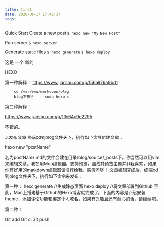 ```yaml
---
title: first
date: 2020-09-17 17:42:37
tags:
---
```



Quick Start
Create a new post
        `$ hexo new "My New Post"`

Run server
        `$ hexo server`

Generate static files
        `$ hexo generate`
        `$ hexo deploy`

这是
一个
新的


HEXO

第一种解释：
        https://www.jianshu.com/p/f56a876a9bd1

        cd /var/www/markdown/blog
        blog下执行     sudo hexo s

第二种解释：

https://www.jianshu.com/p/13e64c9e2295

不错的。




3.发布文章
终端cd到blog文件夹下，执行如下命令新建文章：

hexo new "postName" 

名为postName.md的文件会建在目录/blog/source/_posts下。你当然可以用vim来编辑文章。我在用Mou编辑器，支持预览，虽然其预览主题并非我喜欢，如果你有好用的markdown编辑器请推荐给我，感激不尽！
文章编辑完成后，终端cd到blog文件夹下，执行如下命令来发布：

第一种：
hexo generate                 //生成静态页面
hexo deploy                   //将文章部署到Github
至此，Mac上搭建基于Github的Hexo博客就完成了。下面的内容是介绍安装theme，添加评论功能和绑定个人域名，如果有兴趣且还有耐心的话，请继续吧。

第二种：

Git   add 
Git   ci 
Git   push 
